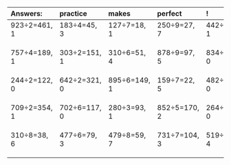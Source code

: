 | Answers: | practice | makes | perfect | ! |
| :--- | :--- | :--- | :--- | :--- |
| 923÷2=461, 1 | 183÷4=45, 3 | 127÷7=18, 1 | 250÷9=27, 7 | 442÷3=147, 1 | 
|   |   |   |   |   | 
|   |   |   |   |   | 
|   |   |   |   |   | 
| 757÷4=189, 1 | 303÷2=151, 1 | 310÷6=51, 4 | 878÷9=97, 5 | 834÷2=417, 0 | 
|   |   |   |   |   | 
|   |   |   |   |   | 
|   |   |   |   |   | 
| 244÷2=122, 0 | 642÷2=321, 0 | 895÷6=149, 1 | 159÷7=22, 5 | 482÷2=241, 0 | 
|   |   |   |   |   | 
|   |   |   |   |   | 
|   |   |   |   |   | 
| 709÷2=354, 1 | 702÷6=117, 0 | 280÷3=93, 1 | 852÷5=170, 2 | 264÷2=132, 0 | 
|   |   |   |   |   | 
|   |   |   |   |   | 
|   |   |   |   |   | 
| 310÷8=38, 6 | 477÷6=79, 3 | 479÷8=59, 7 | 731÷7=104, 3 | 519÷5=103, 4 | 
|   |   |   |   |   | 
|   |   |   |   |   | 
|   |   |   |   |   | 
